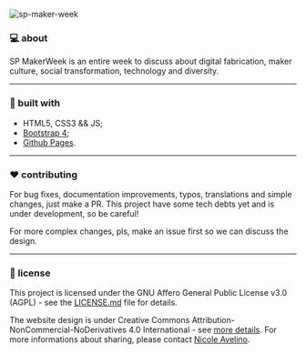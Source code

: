![sp-maker-week](https://scontent.fcgh4-1.fna.fbcdn.net/v/t1.0-9/40457549_206369736753721_5084661135756492800_n.png?_nc_cat=0&_nc_eui2=AeEcsuCFc2YfPjUTUxhBD9MbDkDsvG88bzPcJYgHuO6pk53SK7BrhoVGnP7x18VWODzArCMpRmX4tcTg9MkpelpxPsPWTwZ2tWeuIwu6_UF98w&oh=7ebb41a1d752c123fbd1a5f8d1bd6894&oe=5C2D9EB9)

### :computer: about 

SP MakerWeek is an entire week to discuss about digital fabrication, maker culture, social transformation, technology and diversity.

---

### :wrench: built with

- HTML5, CSS3 && JS;
- [Bootstrap 4](https://getbootstrap.com/);
- [Github Pages](https://pages.github.com/).

---

### :hearts: contributing

For bug fixes, documentation improvements, typos, translations and simple changes, just make a PR. This project have some tech debts yet and is under development, so be careful! <br/>

For more complex changes, pls, make an issue first so we can discuss the design. <br/>

---

### :page_facing_up: license 

This project is licensed under the GNU Affero General Public License v3.0 (AGPL) - see the [LICENSE.md](https://github.com/spmakerweek/spmakerweek.github.io/blob/master/LICENSE) file for details. </br>

The website design is under Creative Commons Attribution-NonCommercial-NoDerivatives 4.0 International - see [more details](https://creativecommons.org/licenses/by-nc-nd/4.0/legalcode). For more informations about sharing, please contact [Nicole Avelino](https://www.behance.net/NicoleAvelino).